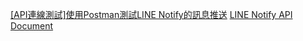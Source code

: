 

[[API連線測試]使用Postman測試LINE Notify的訊息推送](https://dotblogs.com.tw/TingI/2019/02/12/182723)
[LINE Notify API Document](https://notify-bot.line.me/doc/en/)